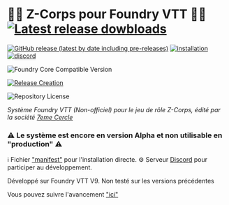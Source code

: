 # :zombie_man: Z-Corps pour Foundry VTT :zombie_woman: [![Latest release dowbloads](https://img.shields.io/github/downloads/piment/zcorps-foundryvtt/total)](https://github.com/piment/zcorps-foundryvtt/releases/latest/)

[![GitHub release (latest by date including pre-releases)](https://img.shields.io/github/v/release/piment/zcorps-foundryvtt?color=blue)](https://github.com/piment/zcorps-foundryvtt/releases/latest/) 
[![installation](https://img.shields.io/badge/AIDE-Installation-yellowgreen)](https://github.com/piment/zcorps-foundryvtt/wiki/Installation-du-syst%C3%A8me-de-jeu-dans-Foundry-VTT)
[![discord](https://img.shields.io/badge/Serveur-Discord-%23?color=blueviolet)](https://discord.gg/CZGzPce2UT)

![Foundry Core Compatible Version](https://img.shields.io/endpoint?url=https://foundryshields.com/version?url=https%3A%2F%2Fgithub.com%2Fpiment%2Fzcorps-foundryvtt%2Freleases%2Flatest%2Fdownload%2Fsystem.json&color=orange)

[![Release Creation](https://github.com/piment/zcorps-foundryvtt/actions/workflows/main.yml/badge.svg)](https://github.com/piment/zcorps-foundryvtt/actions/workflows/main.yml)

![Repository License](https://img.shields.io/github/license/piment/zcorps-foundryvtt?color=lightgrey)


*Système Foundry VTT (Non-officiel) pour le jeu de rôle Z-Corps, édité par la société [7eme Cercle](https://www.7emecercle.com/7C_site/jeux-de-roles/z-corps/)*

### :warning: Le système est encore en version Alpha et non utilisable en "production" :warning:


:information_source: Fichier ["manifest"](https://github.com/piment/zcorps-foundryvtt/releases/latest/download/system.json) pour l'installation directe.
:gear: Serveur [Discord](https://discord.gg/rbsvujHH) pour participer au développement.

Développé sur Foundry VTT V9. Non testé sur les versions précédentes

Vous pouvez suivre l'avancement ["ici"](https://github.com/users/piment/projects/1/views/1)

